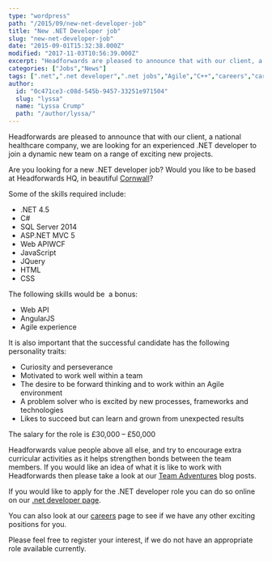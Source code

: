 ```yaml
---
type: "wordpress"
path: "/2015/09/new-net-developer-job"
title: "New .NET Developer job"
slug: "new-net-developer-job"
date: "2015-09-01T15:32:38.000Z"
modified: "2017-11-03T10:56:39.000Z"
excerpt: "Headforwards are pleased to announce that with our client, a national healthcare company, we are looking for an experienced .NET developer to join a dynamic new team on a range of exciting new projects. Are you looking for a new .NET developer job? Would you like to be based at Headforwards HQ, in beautiful Cornwall? Some of …"
categories: ["Jobs","News"]
tags: [".net",".net developer",".net jobs","Agile","C++","careers","careers in cornwall","dot net","dot net developer","dot net jobs","dot net jobs uk","Headforwards","HTML","JavaScript","jobs at headforwards","jobs in cornwall","Outsourcing","software job","software jobs","software jobs in cornwall","software jobs uk","SQL","WEB API"]
author:
  id: "0c471ce3-c08d-545b-9457-33251e971504"
  slug: "lyssa"
  name: "Lyssa Crump"
  path: "/author/lyssa/"
---
```

Headforwards are pleased to announce that with our client, a national healthcare company, we are looking for an experienced .NET developer to join a dynamic new team on a range of exciting new projects.

Are you looking for a new .NET developer job? Would you like to be based at Headforwards HQ, in beautiful [Cornwall](http://www.lonelyplanet.com/england/southwest-england/cornwall)?

Some of the skills required include:

*   .NET 4.5
*   C#
*   SQL Server 2014
*   ASP.NET MVC 5
*   Web APIWCF
*   JavaScript
*   JQuery
*   HTML
*   CSS

The following skills would be  a bonus:

*   Web API
*   AngularJS
*   Agile experience

It is also important that the successful candidate has the following personality traits:

*   Curiosity and perseverance
*   Motivated to work well within a team
*   The desire to be forward thinking and to work within an Agile environment
*   A problem solver who is excited by new processes, frameworks and technologies
*   Likes to succeed but can learn and grown from unexpected results

The salary for the role is £30,000 – £50,000

Headforwards value people above all else, and try to encourage extra curricular activities as it helps strengthen bonds between the team members. If you would like an idea of what it is like to work with Headforwards then please take a look at our [Team Adventures](http://www.headforwards.com/category/team-adventures/) blog posts.

If you would like to apply for the .NET developer role you can do so online on our [.net developer page](http://www.headforwards.com/careers/net-developer/).

You can also look at our [careers](http://www.headforwards.com/careers/) page to see if we have any other exciting positions for you.

Please feel free to register your interest, if we do not have an appropriate role available currently.
